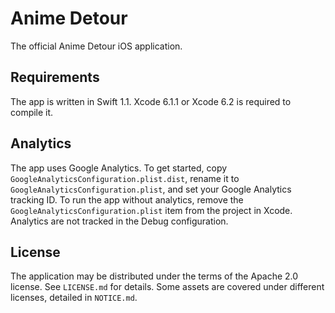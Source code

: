 # Anime Detour

The official Anime Detour iOS application.

## Requirements

The app is written in Swift 1.1. Xcode 6.1.1 or Xcode 6.2 is required to compile it.

## Analytics

The app uses Google Analytics. To get started, copy `GoogleAnalyticsConfiguration.plist.dist`, rename it to `GoogleAnalyticsConfiguration.plist`, and set your Google Analytics tracking ID. To run the app without analytics, remove the `GoogleAnalyticsConfiguration.plist` item from the project in Xcode. Analytics are not tracked in the Debug configuration.

## License

The application may be distributed under the terms of the Apache 2.0 license. See `LICENSE.md` for details. Some assets are covered under different licenses, detailed in `NOTICE.md`.
